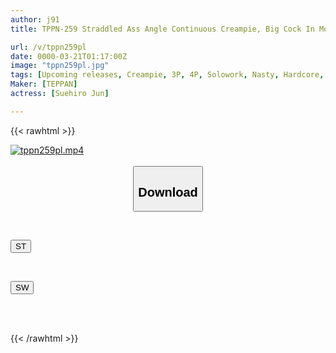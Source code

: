 ```yaml
---
author: j91
title: TPPN-259 Straddled Ass Angle Continuous Creampie, Big Cock In Mouth, Perfect Insertion And Withdrawal! Big Ass Goddess's French Kiss Sweaty Sex Suehiro Jun

url: /v/tppn259pl
date: 0000-03-21T01:17:00Z
image: "tppn259pl.jpg"
tags: [Upcoming releases, Creampie, 3P, 4P, Solowork, Nasty, Hardcore, Butt, Sweat]
Maker: [TEPPAN]
actress: [Suehiro Jun]

---
```



{{< rawhtml >}}

<div class="video" data-videoid="pending_link.html">
    <a href="javascript:;">
        <img src="/v/tppn259pl/tppn259pl.jpg" width="WIDTH" height="HEIGHT" alt="tppn259pl.mp4" loading="lazy">
    </a>
</div>

<script type="text/javascript" src="https://j91.asia/asset/on-demand-pend.js"></script>

<br>
  <link rel="stylesheet" href="https://j91.asia/asset/bs5.css">
  
  <center>
  <button class="btn btn-primary" type="button" data-bs-toggle="collapse" data-bs-target=".multi-collapse" aria-expanded="false" aria-controls="multiCollapseExample1 multiCollapseExample2"><h2>Download</h2></button></center>
</p>
<div class="row">
  <div class="col">
    <div class="collapse multi-collapse" id="multiCollapseExample1">
      <div class="card card-body">
	      	      <br>
<div class="buttons">  
<p><a href="https://j91.asia/pending_link.html" target="_blank"><button class="btn-hover color-3"><i class="fa fa-download"></i> ST</button></a></p></div>
    </div>
  </div>
</div>
  <div class="col">
    <div class="collapse multi-collapse" id="multiCollapseExample2">
      <div class="card card-body">
	      <br>
<div class="buttons">
<p><a href="https://j91.asia/pending_link.html" target="_blank"><button class="btn-hover color-2"><i class="fa fa-download"></i> SW</button></a></p></div>
<br><br>
      </div>
    </div>
  </div>
</div>

{{< /rawhtml >}}